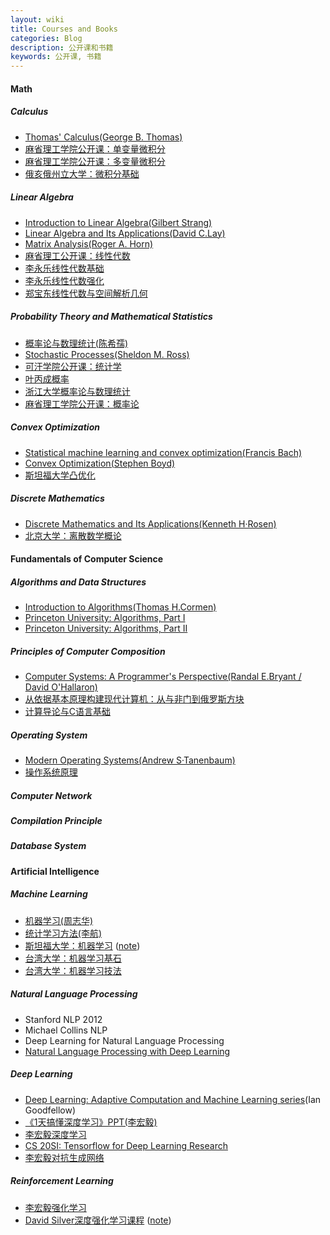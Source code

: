 ```yaml
---
layout: wiki
title: Courses and Books
categories: Blog
description: 公开课和书籍
keywords: 公开课, 书籍
---
```


#### Math

##### Calculus

- [Thomas' Calculus(George B. Thomas)](https://book.douban.com/subject/1231399/)
- [麻省理工学院公开课：单变量微积分](http://open.163.com/special/sp/singlevariablecalculus.html)
- [麻省理工学院公开课：多变量微积分](http://open.163.com/special/opencourse/multivariable.html)
- [俄亥俄州立大学：微积分基础](https://www.coursera.org/learn/calculus1/home/welcome)

##### Linear Algebra
- [Introduction to Linear Algebra(Gilbert Strang)](https://book.douban.com/subject/3582335/)
- [Linear Algebra and Its Applications(David C.Lay)](https://book.douban.com/subject/1425950/)
- [Matrix Analysis(Roger A. Horn)](https://book.douban.com/subject/1281543/)
- [麻省理工公开课：线性代数](http://open.163.com/special/opencourse/daishu.html)
- [李永乐线性代数基础](https://www.bilibili.com/video/av13518182/)
- [李永乐线性代数强化](https://www.bilibili.com/video/av13647316/)
- [郑宝东线性代数与空间解析几何](http://www.icourse163.org/course/0701XJTU031-1002117005)

##### Probability Theory and Mathematical Statistics
- [概率论与数理统计(陈希孺)](https://book.douban.com/subject/2201479/)
- [Stochastic Processes(Sheldon M. Ross)](https://book.douban.com/subject/1773716/)
- [可汗学院公开课：统计学](http://open.163.com/special/Khan/khstatistics.html)
- [叶丙成概率](https://www.bilibili.com/video/av741458/?from=search&seid=8392246330531717554)
- [浙江大学概率论与数理统计](http://www.icourse163.org/course/ZJU-232005)
- [麻省理工学院公开课：概率论](https://www.bilibili.com/video/av6182731/?from=search&seid=18286084278241590299)

##### Convex Optimization
- [Statistical machine learning and convex optimization(Francis Bach)](https://www.di.ens.fr/~fbach/fbach_mlss_2018.pdf)
- [Convex Optimization(Stephen Boyd)](https://web.stanford.edu/~boyd/cvxbook/bv_cvxbook.pdf)
- [斯坦福大学凸优化](https://www.bilibili.com/video/av8907218/?from=search&seid=5967878586775326355)

##### Discrete Mathematics
- [Discrete Mathematics and Its Applications(Kenneth H·Rosen)](https://book.douban.com/subject/2130743/)
- [北京大学：离散数学概论](https://www.coursera.org/learn/dmathgen/home/welcome)

#### Fundamentals of Computer Science
##### Algorithms and Data Structures

- [Introduction to Algorithms(Thomas H.Cormen)](https://book.douban.com/subject/1885170/)
- [Princeton University: Algorithms, Part I](https://www.coursera.org/learn/algorithms-part1)
- [Princeton University: Algorithms, Part II](https://www.coursera.org/learn/algorithms-part2)

##### Principles of Computer Composition
- [Computer Systems: A Programmer's Perspective(Randal E.Bryant / David O'Hallaron)](https://book.douban.com/subject/5333562/)
- [从依据基本原理构建现代计算机：从与非门到俄罗斯方块](https://www.coursera.org/learn/build-a-computer/home/welcome)
- [计算导论与C语言基础](https://www.coursera.org/learn/jisuanji-biancheng/home/welcome)

##### Operating System
- [Modern Operating Systems(Andrew S·Tanenbaum)](https://book.douban.com/subject/3852290/)
- [操作系统原理](https://www.coursera.org/learn/os-pku/home/welcome)

##### Computer Network

##### Compilation Principle

##### Database System

#### Artificial Intelligence

##### Machine Learning

- [机器学习(周志华)](https://book.douban.com/subject/26708119/)
- [统计学习方法(李航)](https://book.douban.com/subject/10590856/)
- [斯坦福大学：机器学习](https://www.coursera.org/learn/machine-learning/home/welcome) ([note](http://www.holehouse.org/mlclass/))
- [台湾大学：机器学习基石](https://www.bilibili.com/video/av12463015/)
- [台湾大学：机器学习技法](https://www.bilibili.com/video/av12469267/)

##### Natural Language Processing

- Stanford NLP 2012
- Michael Collins NLP
- Deep Learning for Natural Language Processing
- [Natural Language Processing with Deep Learning](https://www.bilibili.com/video/av13383754/)

##### Deep Learning

- [Deep Learning: Adaptive Computation and Machine Learning series](https://book.douban.com/subject/26883982/)(Ian Goodfellow)
- [《1天搞懂深度学习》PPT(李宏毅)](https://www.slideshare.net/tw_dsconf/ss-62245351)
- [李宏毅深度学习](https://www.bilibili.com/video/av9770302/)
- [CS 20SI: Tensorflow for Deep Learning Research](https://www.bilibili.com/video/av9156347/?from=search&seid=6905181275544516403)
- [李宏毅对抗生成网络](https://www.bilibili.com/video/av24011528?from=search&seid=11459671583323410876%5D)

##### Reinforcement Learning

- [李宏毅强化学习](https://www.bilibili.com/video/av24724071?from=search&seid=17814605200510769988)
- [David Silver深度强化学习课程](https://v.youku.com/v_show/id_XMjcwMDQyOTcxMg==.html?&f=49376145) ([note](https://zhuanlan.zhihu.com/p/25498081))


